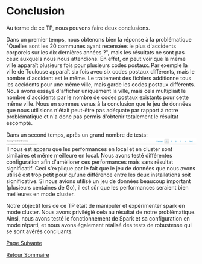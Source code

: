 # Conclusion

Au terme de ce TP, nous pouvons faire deux conclusions.

Dans un premier temps, nous obtenons bien la réponse à la problématique "Quelles sont les 20 communes ayant recensées le plus d'accidents corporels sur les dix dernières années ?", mais les résultats ne sont pas ceux auxquels nous nous attendions. En effet, on peut voir que la même ville apparaît plusieurs fois pour plusieurs codes postaux. Par exemple la ville de Toulouse apparaît six fois avec six codes postaux différents, mais le nombre d'accident est le même. Le traitement des fichiers additionne tous les accidents pour une même ville, mais garde les codes postaux différents. Nous avons essayé d'afficher uniquement la ville, mais cela multipliait le nombre d'accidents par le nombre de codes postaux existants pour cette même ville. Nous en sommes venus à la conclusion que le jeu de données que nous utilisions n'était peut-être pas adéquate par rapport à notre problématique et n'a donc pas permis d'obtenir totalement le résultat escompté.

Dans un second temps, après un grand nombre de tests: 
![](https://raw.githubusercontent.com/daviddemacedo/sid_spark/master/img/nbretestspark.png)
Il nous est apparu que les performances en local et en cluster sont similaires et même meilleure en local. Nous avons testé différentes configuration afin d'améliorer ces performances mais sans résultat significatif. Ceci s'explique par le fait que le jeu de données que nous avons utilisé est trop petit pour qu'une différence entre les deux installations soit significative. Si nous avions utilisé un jeu de données beaucoup important (plusieurs centaines de Go), il est sûr que les performances seraient bien meilleures en mode cluster.

Notre objectif lors de ce TP était de manipuler et expérimenter spark en mode cluster. Nous avons privilégié cela au résultat de notre problématique. Ainsi, nous avons testé le fonctionnement de Spark et sa configuration en mode réparti, et nous avons également réalisé des tests de robustesse qui se sont avérés concluants.





[Page Suivante](https://daviddemacedo.github.io/sid_spark/biblio/)

[Retour Sommaire](https://daviddemacedo.github.io/sid_spark/)
